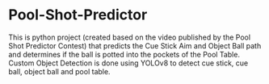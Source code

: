 # Pool-Shot-Predictor
This is python project (created based on the video published by the Pool Shot Predictor Contest) that predicts the Cue Stick Aim and Object Ball path and determines if the ball is potted into the pockets of the Pool Table.
Custom Object Detection is done using YOLOv8 to detect cue stick, cue ball, object ball and pool table.
